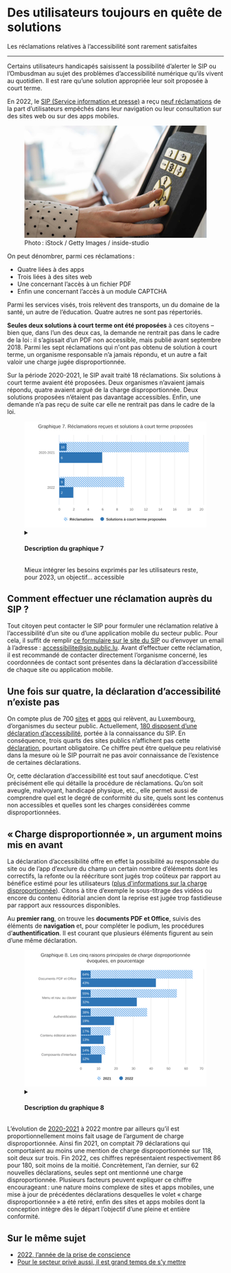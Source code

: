 <script type="module" src="../../fr/news/2023-02-24-complaints2022.js"></script>

<hgroup>
	<h1>Des utilisateurs toujours en quête de solutions</h1>
	<p>Les réclamations relatives à l’accessibilité sont rarement satisfaites</p>
</hgroup>
<hr>
<div class="intro">
    <p>Certains utilisateurs handicapés saisissent la possibilité d’alerter le SIP ou l’Ombusdman au sujet des problèmes d’accessibilité numérique qu’ils vivent au quotidien. Il est rare qu’une solution appropriée leur soit proposée à court terme.</p>
</div>
<p>En 2022, le <a href="https://sip.gouvernement.lu/fr.html">SIP (Service information et presse)</a> a reçu <a href="https://data.public.lu/fr/datasets/historique-des-reclamations-relatives-a-laccessibilite-numerique/">neuf réclamations</a> de la part d’utilisateurs empêchés dans leur navigation ou leur consultation sur des sites web ou sur des apps mobiles.</p>
<figure role="group" aria-label="Photo: iStock / Getty Images / inside-studio" class="pic">
    <img src="img/iStock2.jpg" alt="Photo d'illustration montrant une femme en train d'utiliser une machine à voter utilisable par les aveugles et les malvoyants">
    <figcaption>Photo&#8239;: iStock / Getty Images / inside-studio</figcaption>
</figure>
<p>On peut dénombrer, parmi ces réclamations&#8239;:</p>
<ul>
    <li>Quatre liées à des apps</li>
    <li>Trois liées à des sites web</li>
    <li>Une concernant l’accès à un fichier PDF</li>
    <li>Enfin une concernant l’accès à un module CAPTCHA</li>
</ul>
<p>Parmi les services visés, trois relèvent des transports, un du domaine de la santé, un autre de l’éducation. Quatre autres ne sont pas répertoriés.</p>
<p><strong>Seules deux solutions à court terme ont été proposées</strong> à ces citoyens – bien que, dans l’un des deux cas, la demande ne rentrait pas dans le cadre de la loi&#8239;: il s’agissait d’un PDF non accessible, mais publié avant septembre 2018. Parmi les sept réclamations qui n'ont pas obtenu de solution à court terme, un organisme responsable n’a jamais répondu, et un autre a fait valoir une charge jugée disproportionnée.</p>
<p>Sur la période 2020-2021, le SIP avait traité 18 réclamations. Six solutions à court terme avaient été proposées. Deux organismes n’avaient jamais répondu, quatre avaient argué de la charge disproportionnée. Deux solutions proposées n’étaient pas davantage accessibles. Enfin, une demande n’a pas reçu de suite car elle ne rentrait pas dans le cadre de la loi.</p>
<figure class="chart">
    <div id="complaints">
        <img src="img/complaints.svg" alt="Graphique 7. Réclamations reçues et solutions à court terme proposées (voir description ci-dessous).">
    </div>
    <details>
        <summary><h4>Description du graphique 7</h4></summary>
        <div>
            <div class="highcharts-data-table"></div>
        </div>
        <p>Ce diagramme en barres présente la somme des réclamations reçues par le Service information et presse dans le cadre de problèmes d'accessibilité numérique, soit 18 en 2020 - 2021 et neuf en 2022. Respectivement, six, puis deux solutions à court terme ont été proposées.</p>
    </details>
    <p class="chart-legend">Mieux intégrer les besoins exprimés par les utilisateurs reste, pour 2023, un objectif... accessible</p>
</figure>

<h2>Comment effectuer une réclamation auprès du SIP ?</h2>
<p>Tout citoyen peut contacter le SIP pour formuler une réclamation relative à l’accessibilité d’un site ou d’une application mobile du secteur public. 
Pour cela, il suffit de remplir <a href="https://sip.gouvernement.lu/fr/support/reclamation-accessibilite.html">ce formulaire sur le site du SIP</a> ou d’envoyer un email à l’adresse : <a href="mailto:accessibilite@sip.public.lu">accessibilite@sip.public.lu</a>.
Avant d’effectuer cette réclamation, il est recommandé de contacter directement l’organisme concerné, les coordonnées de contact sont présentes dans la déclaration d’accessibilité de chaque site ou application mobile.</p>


<h2>Une fois sur quatre, la déclaration d’accessibilité n’existe pas</h2>
<p>On compte plus de 700 <a href="https://data.public.lu/fr/datasets/inventaire-des-sites-publics/">sites</a> et <a href="https://data.public.lu/fr/datasets/inventaire-des-applications-mobiles-publiques/">apps</a> qui relèvent, au Luxembourg, d’organismes du secteur public. Actuellement, <a href="https://data.public.lu/fr/datasets/declarations-daccessibilite/">180 disposent d’une déclaration d’accessibilité</a>, portée à la connaissance du SIP. En conséquence, trois quarts des sites publics n’affichent pas cette <a href="/fr/obligations.html#déclaration-d’accessibilité">déclaration</a>, pourtant obligatoire. Ce chiffre peut être quelque peu relativisé dans la mesure où le SIP pourrait ne pas avoir connaissance de l’existence de certaines déclarations.</p>
<p>Or, cette déclaration d’accessibilité est tout sauf anecdotique. C’est précisément elle qui détaille la procédure de réclamations. Qu’on soit aveugle, malvoyant, handicapé physique, etc., elle permet aussi de comprendre quel est le degré de conformité du site, quels sont les contenus non accessibles et quelles sont les charges considérées comme disproportionnées.</p>
<h2>«&#8239;Charge disproportionnée&#8239;», un argument moins mis en avant</h2>
<p>La déclaration d’accessibilité offre en effet la possibilité au responsable du site ou de l’app d’exclure du champ un certain nombre d’éléments dont les correctifs, la refonte ou la réécriture sont jugés trop coûteux par rapport au bénéfice estimé pour les utilisateurs (<a href="/fr/obligations.html#dérogation-pour-charge-disproportionnée">plus d'informations sur la charge disproportionnée</a>). Citons à titre d’exemple le sous-titrage des vidéos ou encore du contenu éditorial ancien dont la reprise est jugée trop fastidieuse par rapport aux ressources disponibles.</p>
<p>Au <strong>premier rang</strong>, on trouve les <strong>documents PDF et Office</strong>, suivis des éléments de <strong>navigation</strong> et, pour compléter le podium, les procédures d’<strong>authentification</strong>. Il est courant que plusieurs éléments figurent au sein d’une même déclaration.</p>
<figure class="chart">
    <div id="burden">
        <img src="img/burden.svg" alt="Graphique 8. Les cinq raisons principales de charge disproportionnée évoquées, en pourcentage (voir description ci-dessous).">
    </div>
    <details>
        <summary><h4>Description du graphique 8</h4></summary>
        <div>
            <div class="highcharts-data-table"></div>
        </div>
        <p>Ce diagramme en barres présente, en pourcentage, les principales raisons de charge disproportionnée mises en avant dans les déclarations d'accessibilité. Les documents PDF ou Office sont l'élément le plus cité dans ce cas.</p>
    </details>
</figure>
<p>L’évolution de <a href="/fr/rapports/2020-2021/report/" hreflang="en">2020-2021</a> à 2022 montre par ailleurs qu’il est proportionnellement moins fait usage de l’argument de charge disproportionnée. Ainsi fin 2021, on comptait 79 déclarations qui comportaient au moins une mention de charge disproportionnée sur 118, soit deux sur trois. Fin 2022, ces chiffres représentaient respectivement 86 pour 180, soit moins de la moitié. Concrètement, l’an dernier, sur 62 nouvelles déclarations, seules sept ont mentionné une charge disproportionnée. Plusieurs facteurs peuvent expliquer ce chiffre encourageant&#8239;: une nature moins complexe de sites et apps mobiles, une mise à jour de précédentes déclarations desquelles le volet «&#8239;charge disproportionnée&#8239;» a été retiré, enfin des sites et apps mobiles dont la conception intègre dès le départ l’objectif d’une pleine et entière conformité.</p>


<aside class="more">
    <h2>Sur le même sujet</h2>
    <ul>
        <li><a href="2023-02-20-rapport2022.html">2022, l’année de la prise de conscience</a></li>
        <li><a href="2023-02-27-european_accessibility_act.html">Pour le secteur privé aussi, il est grand temps de s’y mettre</a></li>
    </ul>
</aside>

